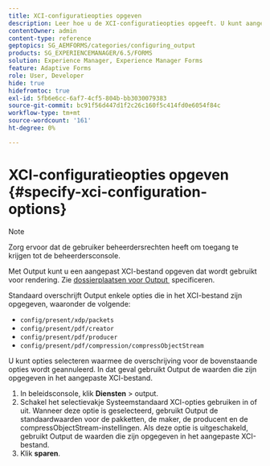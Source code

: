 ```yaml
---
title: XCI-configuratieopties opgeven
description: Leer hoe u de XCI-configuratieopties opgeeft. U kunt aangepaste waarden voor XCI-bestanden opgeven voor Adaptief formulier, zodat dit kan worden gebruikt tijdens het genereren van formulieren.
contentOwner: admin
content-type: reference
geptopics: SG_AEMFORMS/categories/configuring_output
products: SG_EXPERIENCEMANAGER/6.5/FORMS
solution: Experience Manager, Experience Manager Forms
feature: Adaptive Forms
role: User, Developer
hide: true
hidefromtoc: true
exl-id: 5fb6e6cc-6af7-4cf5-804b-bb3030079383
source-git-commit: bc91f56d447d1f2c26c160f5c414fd0e6054f84c
workflow-type: tm+mt
source-wordcount: '161'
ht-degree: 0%

---
```


# XCI-configuratieopties opgeven {#specify-xci-configuration-options}

>[!NOTE]
> 
> Zorg ervoor dat de gebruiker beheerdersrechten heeft om toegang te krijgen tot de beheerdersconsole.

Met Output kunt u een aangepast XCI-bestand opgeven dat wordt gebruikt voor rendering. Zie [&#x200B; dossierplaatsen voor Output &#x200B;](/help/forms/using/admin-help/specify-file-locations-output.md#specify-file-locations-for-output) specificeren.

Standaard overschrijft Output enkele opties die in het XCI-bestand zijn opgegeven, waaronder de volgende:

* `config/present/xdp/packets`
* `config/present/pdf/creator`
* `config/present/pdf/producer`
* `config/present/pdf/compression/compressObjectStream`

U kunt opties selecteren waarmee de overschrijving voor de bovenstaande opties wordt geannuleerd. In dat geval gebruikt Output de waarden die zijn opgegeven in het aangepaste XCI-bestand.

1. In beleidsconsole, klik **Diensten** > output.
1. Schakel het selectievakje Systeemstandaard XCI-opties gebruiken in of uit. Wanneer deze optie is geselecteerd, gebruikt Output de standaardwaarden voor de pakketten, de maker, de producent en de compressObjectStream-instellingen. Als deze optie is uitgeschakeld, gebruikt Output de waarden die zijn opgegeven in het aangepaste XCI-bestand.
1. Klik **sparen**.
